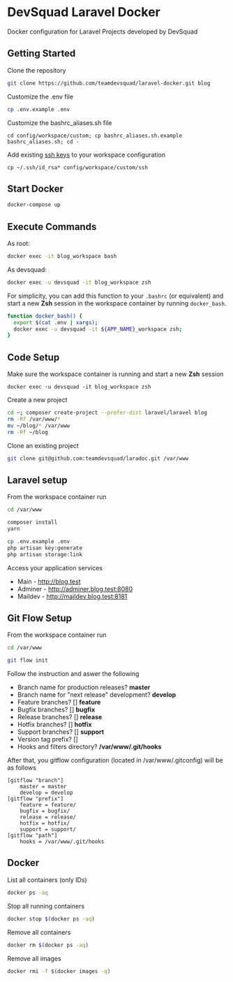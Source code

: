 # DevSquad Laravel Docker

Docker configuration for Laravel Projects developed by DevSquad

## Getting Started

Clone the repository

```bash
git clone https://github.com/teamdevsquad/laravel-docker.git blog
```

Customize the .env file

```bash
cp .env.example .env
```

Customize the bashrc_aliases.sh file

```
cd config/workspace/custom; cp bashrc_aliases.sh.example bashrc_aliases.sh; cd -
```

Add existing [ssh keys](https://help.github.com/articles/generating-a-new-ssh-key-and-adding-it-to-the-ssh-agent/) 
to your workspace configuration

```
cp ~/.ssh/id_rsa* config/workspace/custom/ssh
```

## Start Docker

```bash
docker-compose up
```

## Execute Commands

As root:

```bash
docker exec -it blog_workspace bash
```

As devsquad:

```bash
docker exec -u devsquad -it blog_workspace zsh
```

For simplicity, you can add this function to your `.bashrc` (or equivalent) 
and start a new **Zsh** session in the workspace container by running `docker_bash`.

```bash
function docker_bash() {
  export $(cat .env | xargs);
  docker exec -u devsquad -it ${APP_NAME}_workspace zsh;
}
```

## Code Setup

Make sure the workspace container is running and start a new **Zsh** session

```
docker exec -u devsquad -it blog_workspace zsh
``` 

Create a new project

```bash
cd ~; composer create-project --prefer-dist laravel/laravel blog
rm -Rf /var/www/* 
mv ~/blog/* /var/www
rm -Rf ~/blog
```

Clone an existing project

```bash
git clone git@github.com:teamdevsquad/laradoc.git /var/www
```

## Laravel setup

From the workspace container run

```bash
cd /var/www

composer install
yarn

cp .env.example .env
php artisan key:generate
php artisan storage:link
```

Access your application services

* Main - http://blog.test
* Adminer - http://adminer.blog.test:8080
* Maildev - http://maildev.blog.test:8181

## Git Flow Setup

From the workspace container run

```bash
cd /var/www

git flow init
```

Follow the instruction and aswer the following

* Branch name for production releases? **master**
* Branch name for "next release" development? **develop**
* Feature branches? [] **feature**
* Bugfix branches? [] **bugfix**
* Release branches? [] **release**
* Hotfix branches? [] **hotfix**
* Support branches? [] **support**
* Version tag prefix? []
* Hooks and filters directory? **/var/www/.git/hooks**

After that, you gitflow configuration (located in /var/www/.gitconfig) will be as follows

```
[gitflow "branch"]
	master = master
	develop = develop
[gitflow "prefix"]
	feature = feature/
	bugfix = bugfix/
	release = release/
	hotfix = hotfix/
	support = support/
[gitflow "path"]
	hooks = /var/www/.git/hooks
```

## Docker

List all containers (only IDs)
```bash
docker ps -aq
```

Stop all running containers

```bash
docker stop $(docker ps -aq)
```

Remove all containers

```bash
docker rm $(docker ps -aq)
```

Remove all images

```bash
docker rmi -f $(docker images -q)
```

